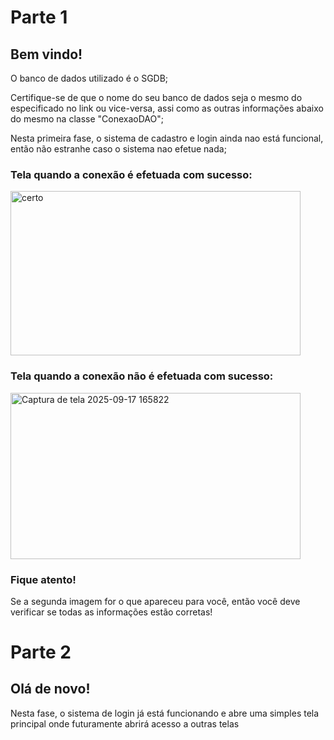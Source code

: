 # Parte 1

## Bem vindo!

O banco de dados utilizado é o SGDB;

Certifique-se de que o nome do seu banco de dados seja o mesmo do especificado no link ou vice-versa,
assi como as outras informações abaixo do mesmo na classe "ConexaoDAO";

Nesta primeira fase, o sistema de cadastro e login ainda nao está funcional, então não estranhe caso o sistema nao efetue nada;

### Tela quando a conexão é efetuada com sucesso:

<img width="464" height="263" alt="certo" src="https://github.com/user-attachments/assets/bd0db0f0-f47a-40cf-af14-3848444b647d" />

### Tela quando a conexão não é efetuada com sucesso:

<img width="464" height="266" alt="Captura de tela 2025-09-17 165822" src="https://github.com/user-attachments/assets/6ed3e7b7-d085-4faf-be0b-62009353e487" />

### Fique atento!
Se a segunda imagem for o que apareceu para você, então você deve verificar se todas as informações estão corretas!

# Parte 2

## Olá de novo!

Nesta fase, o sistema de login já está funcionando e abre uma simples tela principal onde futuramente abrirá acesso a outras telas
